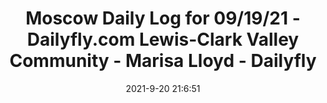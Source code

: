 ---
"title": "Moscow Daily Log for 09/19/21 - Dailyfly.com Lewis-Clark Valley Community - Marisa Lloyd - Dailyfly"
"date": "2021-9-20 21:6:51"
"feed_name": "GOOGLENEWSCONSTRUCTION"
"feed_website": "https://news.google.com/search?q=construction%2Bincident&hl=en-US&gl=US&ceid=US:en"
"feed_rss": "https://news.google.com/rss/search?q=construction%2Bincident&hl=en-US&gl=US&ceid=US:en"
"link": "https://lcvalley.dailyfly.com/Home/ArtMID/1352/ArticleID/60723/Moscow-Daily-Log-for-091921"
"file": "_posts/2021-1-1-daa6c3e7868db069524fedca6f02d0032ad05a18.md"
"accident": "0"
"drilling": "0"
"dead": "0"
"injured": "0"
---